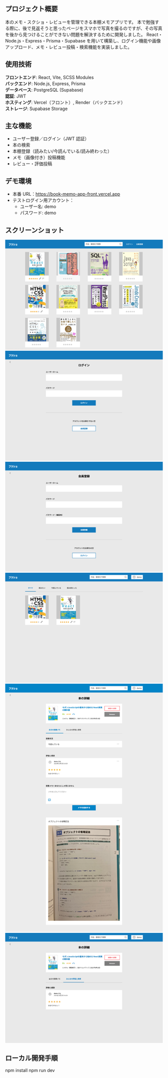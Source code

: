 ## プロジェクト概要

本のメモ・スクショ・レビューを管理できる本棚メモアプリです。
本で勉強する際に、後で見返そうと思ったページをスマホで写真を撮るのですが、その写真を後から見つけることができない問題を解決するために開発しました。
React・Node.js・Express・Prisma・Supabase を用いて構築し、ログイン機能や画像アップロード、メモ・レビュー投稿・検索機能を実装しました。

## 使用技術

**フロントエンド**: React, Vite, SCSS Modules  
**バックエンド**: Node.js, Express, Prisma  
**データベース**: PostgreSQL (Supabase)  
**認証**: JWT  
**ホスティング**: Vercel（フロント）, Render（バックエンド）  
**ストレージ**: Supabase Storage

## 主な機能

- ユーザー登録／ログイン（JWT 認証）
- 本の検索
- 本棚登録（読みたい/今読んでいる/読み終わった）
- メモ（画像付き）投稿機能
- レビュー・評価投稿

## デモ環境

- 本番 URL：https://book-memo-app-front.vercel.app
- テストログイン用アカウント：
  - ユーザー名: demo
  - パスワード: demo

## スクリーンショット

![トップページ](./public/screenshots/toppage.png)
![ログインページ](./public/screenshots/login.png)
![会員登録ページ](./public/screenshots/signin.png)
![ダッシュボード（本棚）](./public/screenshots/dashboard.png)
![本の詳細ページ（自分のレビュー・メモ）](./public/screenshots/book_memo.png)
![本の詳細ページ（みんなのレビュー）](./public/screenshots/book_review.png)

## ローカル開発手順

npm install
npm run dev
